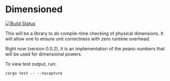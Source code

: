 Dimensioned
=====
[![Build Status](https://travis-ci.org/paholg/dimensioned.svg?branch=master)](https://travis-ci.org/paholg/dimensioned)

This will be a library to do compile-time checking of physical dimensions. It will allow one to ensure unit correctness with zero runtime overhead.

Right now (version 0.0.2), it is an implementation of the peano numbers that will be used for dimensional powers.

To view test output, run:
```
cargo test -- --nocapture
```
